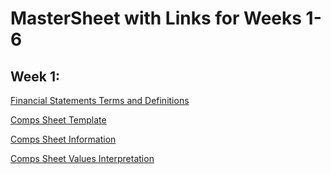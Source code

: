 # MasterSheet with Links for Weeks 1-6

## Week 1:
[Financial Statements Terms and Definitions](https://docs.google.com/document/u/1/d/e/2PACX-1vT50iZAAGffAUThhAB1AtxBXEfZ2azL2iqKUw26seNclw3qpw4w8OmP0-oeANWSV4ICaqxUCXjiUOEx/pub)

[Comps Sheet Template](https://docs.google.com/spreadsheets/d/1yL9Z43kT0nYaptPR4GkLwzQeYD6yWFCpavXU079v13k/edit?usp=sharing)

[Comps Sheet Information](https://docs.google.com/document/u/1/d/e/2PACX-1vQCDhqiiECUnxxkyt7LS6D_06QNO6FxARI7cK_3N-hpZexuq-1hG1qDaeg29jvXH89-WqHtPNVeQZpl/pub)

[Comps Sheet Values Interpretation](https://docs.google.com/document/d/1Lp2BS2ivZrI2rqH-jW2b1Fnlxoqit4huOKkmQMS5YWQ/edit?usp=sharing)

